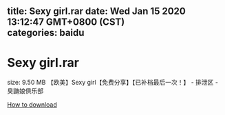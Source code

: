 
title: Sexy girl.rar
date: Wed Jan 15 2020 13:12:47 GMT+0800 (CST)    
categories: baidu
---

# Sexy girl.rar
size: 9.50 MB
 【欧美】Sexy girl【免费分享】【已补档最后一次！】 - 排泄区 - 臭鼬娘俱乐部
 

[How to download](https://bpcam.bemobtrk.com/go/2ceec3aa-1ca2-46d6-b9ff-aaa5c184517c?jno=6)